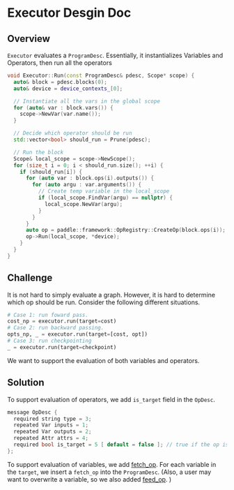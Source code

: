 # Executor Desgin Doc

## Overview

`Executor` evaluates a `ProgramDesc`. Essentially, it instantializes Variables and Operators, then run all the operators

```c++
void Executor::Run(const ProgramDesc& pdesc, Scope* scope) {
  auto& block = pdesc.blocks(0);
  auto& device = device_contexts_[0];

  // Instantiate all the vars in the global scope
  for (auto& var : block.vars()) {
    scope->NewVar(var.name());
  }

  // Decide which operator should be run
  std::vector<bool> should_run = Prune(pdesc);

  // Run the block
  Scope& local_scope = scope->NewScope();
  for (size_t i = 0; i < should_run.size(); ++i) {
    if (should_run[i]) {
      for (auto var : block.ops(i).outputs()) {
        for (auto argu : var.arguments()) {
          // Create temp variable in the local_scope
          if (local_scope.FindVar(argu) == nullptr) {
            local_scope.NewVar(argu);
          }
        }
      }
      auto op = paddle::framework::OpRegistry::CreateOp(block.ops(i));
      op->Run(local_scope, *device);
    }
  }
}
```

## Challenge

It is not hard to simply evaluate a graph. However, it is hard to determine which op should be run. Consider the following different situations.

```python
# Case 1: run foward pass.
cost_np = executor.run(target=cost)
# Case 2: run backward passing.
opts_np, _ = executor.run(target=[cost, opt])
# Case 3: run checkpointing
_ = executor.run(target=checkpoint)
```

We want to support the evaluation of both variables and operators.

## Solution

To support evaluation of operators, we add `is_target` field in the `OpDesc`.

```c++
message OpDesc {
  required string type = 3;
  repeated Var inputs = 1;
  repeated Var outputs = 2;
  repeated Attr attrs = 4;
  required bool is_target = 5 [ default = false ]; // true if the op is target
};
```

To support evaluation of variables, we add [fetch_op](https://github.com/PaddlePaddle/Paddle/pull/4599). For each variable in the `target`, we insert a `fetch_op` into the `ProgramDesc`. (Also, a user may want to overwrite a variable, so we also added [feed_op](https://github.com/PaddlePaddle/Paddle/pull/4599). )
